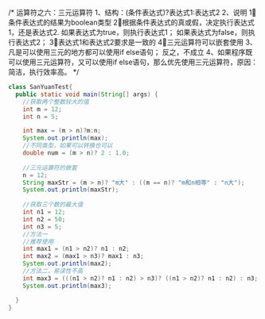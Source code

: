 /*
运算符之六：三元运算符
1、结构：(条件表达式)?表达式1:表达式2
2、说明
  1⃣️条件表达式的结果为boolean类型
  2⃣️根据条件表达式的真或假，决定执行表达式1，还是表达式2.
    如果表达式为true，则执行表达式1；
    如果表达式为false，则执行表达式2；
    3⃣️表达式1和表达式2要求是一致的
    4⃣️三元运算符可以嵌套使用
3、凡是可以使用三元的地方都可以使用if else语句；
  反之，不成立
4、如果程序既可以使用三元运算符，又可以使用if else语句，那么优先使用三元运算符，原因：简洁，执行效率高。
*/

```java
class SanYuanTest{
  public static void main(String[] args) {
    //获取两个整数较大的值
    int m = 12;
    int n = 5;

    int max = (m > n)?m:n;
    System.out.println(max);
    //不同类型，如果可以转换也可以
    double num = (m > n)? 2 : 1.0;
    
    //三元运算符的嵌套
    n = 12;
    String maxStr = (m > n)? "m大" : ((m == n)? "m和n相等" : "n大");
    System.out.println(maxStr);
    
    //获取三个数的最大值
    int n1 = 12;
    int n2 = 50;
    int n3 = 5;
    //方法一
    //推荐使用
    int max1 = (n1 > n2)? n1 : n2;
    int max2 = (max1 > n3)? max1 : n3;
    System.out.println(max2);
    //方法二，易读性不高
    int max3 = (((n1 > n2)? n1 : n2) > n3)? ((n1 > n2)? n1 : n2) : n3;
    System.out.println(max3);

  }
}
```


